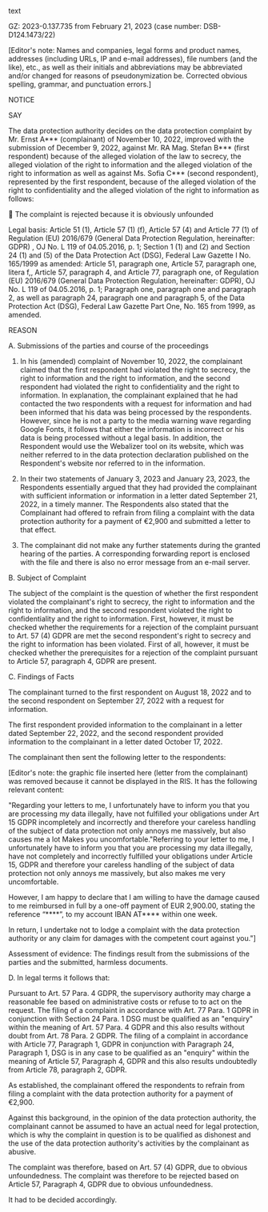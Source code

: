 text

GZ: 2023-0.137.735 from February 21, 2023 (case number: DSB-D124.1473/22)

\[Editor's note: Names and companies, legal forms and product names, addresses (including URLs, IP and e-mail addresses), file numbers (and the like), etc., as well as their initials and abbreviations may be abbreviated and/or changed for reasons of pseudonymization be. Corrected obvious spelling, grammar, and punctuation errors.\]

NOTICE

SAY

The data protection authority decides on the data protection complaint by Mr. Ernst A\*\*\* (complainant) of November 10, 2022, improved with the submission of December 9, 2022, against Mr. RA Mag. Stefan B\*\*\* (first respondent) because of the alleged violation of the law to secrecy, the alleged violation of the right to information and the alleged violation of the right to information as well as against Ms. Sofia C\*\*\* (second respondent), represented by the first respondent, because of the alleged violation of the right to confidentiality and the alleged violation of the right to information as follows:

 The complaint is rejected because it is obviously unfounded

Legal basis: Article 51 (1), Article 57 (1) (f), Article 57 (4) and Article 77 (1) of Regulation (EU) 2016/679 (General Data Protection Regulation, hereinafter: GDPR) , OJ No. L 119 of 04.05.2016, p. 1; Section 1 (1) and (2) and Section 24 (1) and (5) of the Data Protection Act (DSG), Federal Law Gazette I No. 165/1999 as amended: Article 51, paragraph one, Article 57, paragraph one, litera f,, Article 57, paragraph 4, and Article 77, paragraph one, of Regulation (EU) 2016/679 (General Data Protection Regulation, hereinafter: GDPR), OJ No. L 119 of 04.05.2016, p. 1; Paragraph one, paragraph one and paragraph 2, as well as paragraph 24, paragraph one and paragraph 5, of the Data Protection Act (DSG), Federal Law Gazette Part One, No. 165 from 1999, as amended.

REASON

A. Submissions of the parties and course of the proceedings

1. In his (amended) complaint of November 10, 2022, the complainant claimed that the first respondent had violated the right to secrecy, the right to information and the right to information, and the second respondent had violated the right to confidentiality and the right to information. In explanation, the complainant explained that he had contacted the two respondents with a request for information and had been informed that his data was being processed by the respondents. However, since he is not a party to the media warning wave regarding Google Fonts, it follows that either the information is incorrect or his data is being processed without a legal basis. In addition, the Respondent would use the Webalizer tool on its website, which was neither referred to in the data protection declaration published on the Respondent's website nor referred to in the information.

2. In their two statements of January 3, 2023 and January 23, 2023, the Respondents essentially argued that they had provided the complainant with sufficient information or information in a letter dated September 21, 2022, in a timely manner. The Respondents also stated that the Complainant had offered to refrain from filing a complaint with the data protection authority for a payment of €2,900 and submitted a letter to that effect.

3. The complainant did not make any further statements during the granted hearing of the parties. A corresponding forwarding report is enclosed with the file and there is also no error message from an e-mail server.

B. Subject of Complaint

The subject of the complaint is the question of whether the first respondent violated the complainant's right to secrecy, the right to information and the right to information, and the second respondent violated the right to confidentiality and the right to information. First, however, it must be checked whether the requirements for a rejection of the complaint pursuant to Art. 57 (4) GDPR are met the second respondent's right to secrecy and the right to information has been violated. First of all, however, it must be checked whether the prerequisites for a rejection of the complaint pursuant to Article 57, paragraph 4, GDPR are present.

C. Findings of Facts

The complainant turned to the first respondent on August 18, 2022 and to the second respondent on September 27, 2022 with a request for information.

The first respondent provided information to the complainant in a letter dated September 22, 2022, and the second respondent provided information to the complainant in a letter dated October 17, 2022.

The complainant then sent the following letter to the respondents:

\[Editor's note: the graphic file inserted here (letter from the complainant) was removed because it cannot be displayed in the RIS. It has the following relevant content:

"Regarding your letters to me, I unfortunately have to inform you that you are processing my data illegally, have not fulfilled your obligations under Art 15 GDPR incompletely and incorrectly and therefore your careless handling of the subject of data protection not only annoys me massively, but also causes me a lot Makes you uncomfortable."Referring to your letter to me, I unfortunately have to inform you that you are processing my data illegally, have not completely and incorrectly fulfilled your obligations under Article 15, GDPR and therefore your careless handling of the subject of data protection not only annoys me massively, but also makes me very uncomfortable.

However, I am happy to declare that I am willing to have the damage caused to me reimbursed in full by a one-off payment of EUR 2,900.00, stating the reference “\*\*\*\*”, to my account IBAN AT\*\*\*\* within one week.

In return, I undertake not to lodge a complaint with the data protection authority or any claim for damages with the competent court against you."\]

Assessment of evidence: The findings result from the submissions of the parties and the submitted, harmless documents.

D. In legal terms it follows that:

Pursuant to Art. 57 Para. 4 GDPR, the supervisory authority may charge a reasonable fee based on administrative costs or refuse to to act on the request. The filing of a complaint in accordance with Art. 77 Para. 1 GDPR in conjunction with Section 24 Para. 1 DSG must be qualified as an "enquiry" within the meaning of Art. 57 Para. 4 GDPR and this also results without doubt from Art. 78 Para. 2 GDPR. The filing of a complaint in accordance with Article 77, Paragraph 1, GDPR in conjunction with Paragraph 24, Paragraph 1, DSG is in any case to be qualified as an "enquiry" within the meaning of Article 57, Paragraph 4, GDPR and this also results undoubtedly from Article 78, paragraph 2, GDPR.

As established, the complainant offered the respondents to refrain from filing a complaint with the data protection authority for a payment of €2,900.

Against this background, in the opinion of the data protection authority, the complainant cannot be assumed to have an actual need for legal protection, which is why the complaint in question is to be qualified as dishonest and the use of the data protection authority's activities by the complainant as abusive.

The complaint was therefore, based on Art. 57 (4) GDPR, due to obvious unfoundedness. The complaint was therefore to be rejected based on Article 57, Paragraph 4, GDPR due to obvious unfoundedness.

It had to be decided accordingly.
